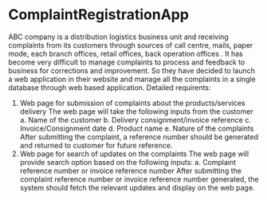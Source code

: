 # ComplaintRegistrationApp

ABC company is a distribution logistics business unit and receiving complaints from its customers
through sources of call centre, mails, paper mode, each branch offices, retail offices, back
operation offices . It has become very difficult to manage complaints to process and feedback to
business for corrections and improvement.
So they have decided to launch a web application in their website and manage all the
complaints in a single database through web based application.
Detailed requirents:
1. Web page for submission of complaints about the products/services delivery
The web page will take the following inputs from the customer
a. Name of the customer
b. Delivery consignment/invoice reference
c. Invoice/Consignment date
d. Product name
e. Nature of the complaints
After submitting the complaint, a reference number should be generated and returned to
customer for future reference.
2. Web page for search of updates on the complaints
The web page will provide search option based on the following inputs:
a. Complaint reference number or invoice reference number
After submitting the complaint reference number or invoice reference number generated, the
system should fetch the relevant updates and display on the web page.

